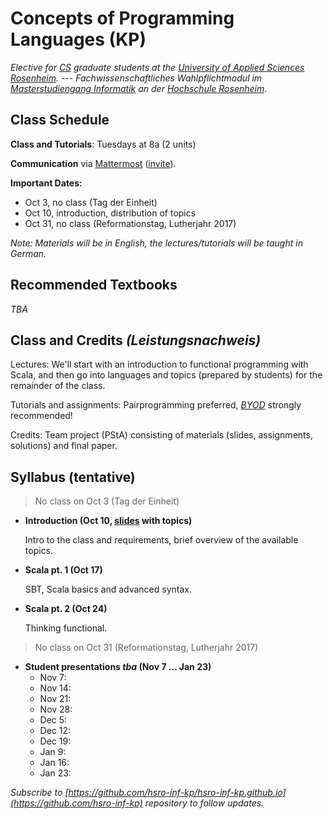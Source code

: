 # Concepts of Programming Languages (KP)

_Elective for [CS](https://www.fh-rosenheim.de/technik/informatik-mathematik/informatik-master/) graduate students at the [University of Applied Sciences Rosenheim](https://www.fh-rosenheim.de). --- Fachwissenschaftliches Wahlpflichtmodul im [Masterstudiengang Informatik](https://www.fh-rosenheim.de/technik/informatik-mathematik/informatik-masterr/) an der [Hochschule Rosenheim](www.fh-rosenheim.de)._


## Class Schedule

**Class and Tutorials**: Tuesdays at 8a (2 units)

**Communication** via [Mattermost](https://inf-mattermost.fh-rosenheim.de/kp-2017/channels/town-square) ([invite](https://inf-mattermost.fh-rosenheim.de/signup_user_complete/?id=91qad3c3sfgejk3gtw6hhry3na)).

**Important Dates:**
- Oct 3, no class (Tag der Einheit)
- Oct 10, introduction, distribution of topics
- Oct 31, no class (Reformationstag, Lutherjahr 2017)

_Note: Materials will be in English, the lectures/tutorials will be taught in German._


## Recommended Textbooks

_TBA_


## Class and Credits _(Leistungsnachweis)_
Lectures: We'll start with an introduction to functional programming with Scala, and then go into languages and topics (prepared by students) for the remainder of the class.

Tutorials and assignments: Pairprogramming preferred, [_BYOD_](https://en.wikipedia.org/wiki/Bring_your_own_device) strongly recommended!

Credits: Team project (PStA) consisting of materials (slides, assignments, solutions) and final paper.


## Syllabus (tentative)

> No class on Oct 3 (Tag der Einheit)

- **Introduction (Oct 10, [slides](01s-intro/) with topics)**
	
	Intro to the class and requirements, brief overview of the available topics.

- **Scala pt. 1 (Oct 17)**

	SBT, Scala basics and advanced syntax.

- **Scala pt. 2 (Oct 24)**

	Thinking functional.

> No class on Oct 31 (Reformationstag, Lutherjahr 2017)

- **Student presentations _tba_ (Nov 7 ... Jan 23)**
	- Nov 7:
	- Nov 14:
	- Nov 21:
	- Nov 28:
	- Dec 5:
	- Dec 12:
	- Dec 19:
	- Jan 9:
	- Jan 16:
	- Jan 23:


_Subscribe to [https://github.com/hsro-inf-kp/hsro-inf-kp.github.io](https://github.com/hsro-inf-kp) repository to follow updates._
